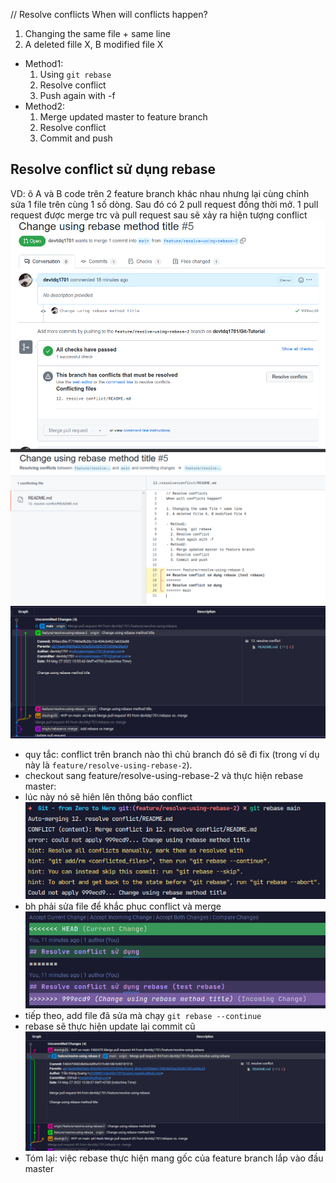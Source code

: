 // Resolve conflicts
When will conflicts happen?

1. Changing the same file + same line
2. A deleted fille X, B modified file X

- Method1:
  1. Using `git rebase`
  2. Resolve conflict
  3. Push again with -f
- Method2:
  1. Merge updated master to feature branch
  2. Resolve conflict
  3. Commit and push

## Resolve conflict sử dụng rebase

VD: ô A và B code trên 2 feature branch khác nhau nhưng lại cùng chỉnh sửa 1 file trên cùng 1 số dòng. Sau đó có 2 pull request đồng thời mở. 1 pull request được merge trc và pull request sau sẽ xảy ra hiện tượng conflict
![](imgs/conflict-1.png) ![](imgs/conflict-2.png) ![](imgs/conflict-3.png)

- quy tắc: conflict trên branch nào thì chủ branch đó sẽ đi fix (trong ví dụ này là `feature/resolve-using-rebase-2`).
- checkout sang feature/resolve-using-rebase-2 và thực hiện rebase master:
- lúc này nó sẽ hiên lên thông báo conflict
  ![](imgs/resolve-rebase.png)
- bh phải sửa file để khắc phục conflict và merge
  ![](imgs/resolve-rebase-2.png)
- tiếp theo, add file đã sửa mà chạy `git rebase --continue`
- rebase sẽ thực hiện update lại commit cũ
  ![](imgs/resolve-rebase-3.png)
- Tóm lại: việc rebase thực hiện mang gốc của feature branch lắp vào đầu master
